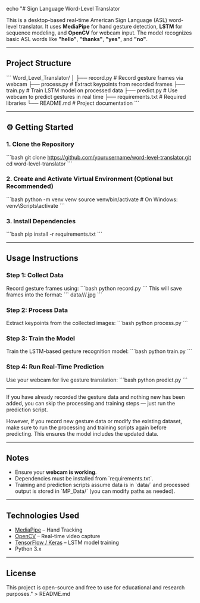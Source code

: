 echo "# Sign Language Word-Level Translator

This is a desktop-based real-time American Sign Language (ASL) word-level translator. It uses **MediaPipe** for hand gesture detection, **LSTM** for sequence modeling, and **OpenCV** for webcam input. The model recognizes basic ASL words like **\"hello\"**, **\"thanks\"**, **\"yes\"**, and **\"no\"**.

---

##  Project Structure

\`\`\`
Word_Level_Translator/
│
├── record.py           # Record gesture frames via webcam
├── process.py          # Extract keypoints from recorded frames
├── train.py            # Train LSTM model on processed data
├── predict.py          # Use webcam to predict gestures in real time
├── requirements.txt    # Required libraries
└── README.md           # Project documentation
\`\`\`

---

## ⚙️ Getting Started

### 1. Clone the Repository

\`\`\`bash
git clone https://github.com/yourusername/word-level-translator.git
cd word-level-translator
\`\`\`

### 2. Create and Activate Virtual Environment (Optional but Recommended)

\`\`\`bash
python -m venv venv
source venv/bin/activate    # On Windows: venv\\Scripts\\activate
\`\`\`

### 3. Install Dependencies

\`\`\`bash
pip install -r requirements.txt
\`\`\`

---

##  Usage Instructions

### Step 1: Collect Data

Record gesture frames using:
\`\`\`bash
python record.py
\`\`\`
This will save frames into the format:
\`\`\`
data/<word>/<sequence>/<frame>.jpg
\`\`\`

### Step 2: Process Data

Extract keypoints from the collected images:
\`\`\`bash
python process.py
\`\`\`

### Step 3: Train the Model

Train the LSTM-based gesture recognition model:
\`\`\`bash
python train.py
\`\`\`

### Step 4: Run Real-Time Prediction

Use your webcam for live gesture translation:
\`\`\`bash
python predict.py
\`\`\`

---
If you have already recorded the gesture data and nothing new has been added, you can skip the processing and training steps — just run the prediction script.

However, if you record new gesture data or modify the existing dataset, make sure to run the processing and training scripts again before predicting. This ensures the model includes the updated data.

---
##  Notes

- Ensure your **webcam is working**.
- Dependencies must be installed from \`requirements.txt\`.
- Training and prediction scripts assume data is in \`data/\` and processed output is stored in \`MP_Data/\` (you can modify paths as needed).

---

##  Technologies Used

- [MediaPipe](https://google.github.io/mediapipe/) – Hand Tracking
- [OpenCV](https://opencv.org/) – Real-time video capture
- [TensorFlow / Keras](https://www.tensorflow.org/) – LSTM model training
- Python 3.x

---

##  License

This project is open-source and free to use for educational and research purposes." > README.md

